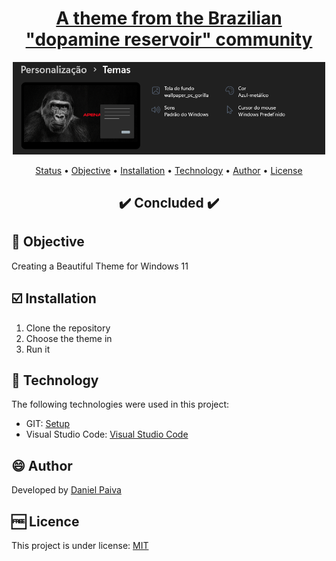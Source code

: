 <h1 align="center">
<a href="https://github.com/danhpaiva/w11-theme-gorilla">A theme from the Brazilian "dopamine reservoir" community</a>
</h1>

<p align="center">
  <a href="#">
    <img src="src\logo.png" width="500" alt="Logo">
  </a>
</p>

<p align="center">
 <a href="#status">Status</a> • 
 <a href="#objective">Objective</a> •
 <a href="#installation">Installation</a> • 
 <a href="#technology">Technology</a> • 
 <a href="#author">Author</a> • 
 <a href="#licence">License</a>
</p>

<h2 align="center" id=status> 
	✔️ Concluded ✔️
</h2>

<h2 id=objective>📜 Objective</h2>

Creating a Beautiful Theme for Windows 11

<h2 id=installation>☑️ Installation</h2>

1. Clone the repository
2. Choose the theme in
3. Run it

<h2 id=technology>🧰 Technology</h2>

The following technologies were used in this project:

- GIT: <a href="https://git-scm.com/downloads">Setup</a>
- Visual Studio Code: <a href="https://code.visualstudio.com/download">Visual Studio Code</a>
  
<h2 id=author>😄 Author</h2>
Developed by <a href="https://www.linkedin.com/in/danhpaiva/">Daniel Paiva</a>

<h2 id=licence>🆓 Licence</h2>
This project is under license: <a href="https://github.com/danhpaiva/w11-theme-gorilla/blob/main/LICENSE">MIT</a>
